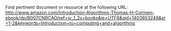 Find pertinent document or resource at the following URL:
http://www.amazon.com/Introduction-Algorithms-Thomas-H-Cormen-ebook/dp/B007CNRCAO/ref=sr_1_2s=books&ie=UTF8&qid=1403653248&sr=1-2&keywords=Introduction+to+computing+and+algorithms
